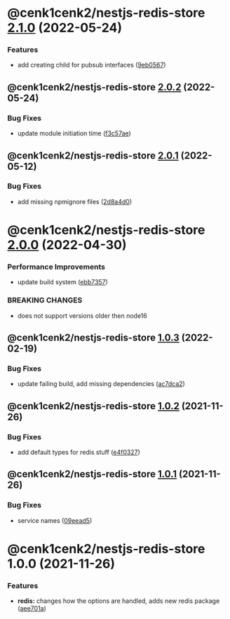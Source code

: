 # @cenk1cenk2/nestjs-redis-store [2.1.0](https://github.com/cenk1cenk2/nestjs-tools/compare/@cenk1cenk2/nestjs-redis-store@2.0.2...@cenk1cenk2/nestjs-redis-store@2.1.0) (2022-05-24)

### Features

- add creating child for pubsub interfaces ([9eb0567](https://github.com/cenk1cenk2/nestjs-tools/commit/9eb05677467d450871b24bf6f7fc1c37db9b9c15))

## @cenk1cenk2/nestjs-redis-store [2.0.2](https://github.com/cenk1cenk2/nestjs-tools/compare/@cenk1cenk2/nestjs-redis-store@2.0.1...@cenk1cenk2/nestjs-redis-store@2.0.2) (2022-05-24)

### Bug Fixes

- update module initiation time ([f3c57ae](https://github.com/cenk1cenk2/nestjs-tools/commit/f3c57ae2bffa4ff285dba606b68e3e53cfc504bd))

## @cenk1cenk2/nestjs-redis-store [2.0.1](https://github.com/cenk1cenk2/nestjs-tools/compare/@cenk1cenk2/nestjs-redis-store@2.0.0...@cenk1cenk2/nestjs-redis-store@2.0.1) (2022-05-12)

### Bug Fixes

- add missing npmignore files ([2d8a4d0](https://github.com/cenk1cenk2/nestjs-tools/commit/2d8a4d0ed98c1261911628a446ec85666dd8290f))

# @cenk1cenk2/nestjs-redis-store [2.0.0](https://github.com/cenk1cenk2/nestjs-tools/compare/@cenk1cenk2/nestjs-redis-store@1.0.3...@cenk1cenk2/nestjs-redis-store@2.0.0) (2022-04-30)

### Performance Improvements

- update build system ([ebb7357](https://github.com/cenk1cenk2/nestjs-tools/commit/ebb7357b5cc3f6043e5171c8e3a883d723c294d8))

### BREAKING CHANGES

- does not support versions older then node16

## @cenk1cenk2/nestjs-redis-store [1.0.3](https://github.com/cenk1cenk2/nestjs-tools/compare/@cenk1cenk2/nestjs-redis-store@1.0.2...@cenk1cenk2/nestjs-redis-store@1.0.3) (2022-02-19)

### Bug Fixes

- update failing build, add missing dependencies ([ac7dca2](https://github.com/cenk1cenk2/nestjs-tools/commit/ac7dca229dfa99b19fd825d89687f7219950d37f))

## @cenk1cenk2/nestjs-redis-store [1.0.2](https://github.com/cenk1cenk2/nestjs-tools/compare/@cenk1cenk2/nestjs-redis-store@1.0.1...@cenk1cenk2/nestjs-redis-store@1.0.2) (2021-11-26)

### Bug Fixes

- add default types for redis stuff ([e4f0327](https://github.com/cenk1cenk2/nestjs-tools/commit/e4f0327ffcffc5f267adee364eae65b2084219c1))

## @cenk1cenk2/nestjs-redis-store [1.0.1](https://github.com/cenk1cenk2/nestjs-tools/compare/@cenk1cenk2/nestjs-redis-store@1.0.0...@cenk1cenk2/nestjs-redis-store@1.0.1) (2021-11-26)

### Bug Fixes

- service names ([09eead5](https://github.com/cenk1cenk2/nestjs-tools/commit/09eead5c581bce026d33b39a3da4de2c977b244c))

# @cenk1cenk2/nestjs-redis-store 1.0.0 (2021-11-26)

### Features

- **redis:** changes how the options are handled, adds new redis package ([aee701a](https://github.com/cenk1cenk2/nestjs-tools/commit/aee701a52d5891728be4acd9e2e5e6d5bece1417))
